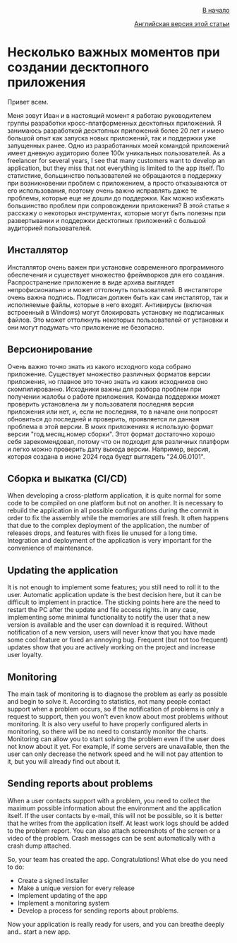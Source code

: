 <p align="right" width="100%"><a href="https://sploid.github.io/">В начало</a></p>
<p align="right" width="100%"><a href="https://sploid.github.io/desktop_services/">Английская версия этой статьи</a></p>

# Несколько важных моментов при создании десктопного приложения

Привет всем.

Меня зовут Иван и в настоящий момент я работаю руководителем группы разработки кросс-платформенных десктопных приложений. Я занимаюсь разработкой десктопных приложений более 20 лет и имею большой опыт как запуска новых приложений, так и поддержки уже запущенных ранее. Одно из разработанных моей командой приложений имеет дневную аудиторию более 100к уникальных пользователей. As a freelancer for several years, I see that many customers want to develop an application, but they miss that not everything is limited to the app itself.
По статистике, большинство пользователей не обращаются в поддержку при возникновении проблем с приложением, а просто отказываются от его использования, поэтому очень важно исправлять даже те проблемы, которые еще не дошли до поддержки. Как можно избежать большинство проблем при сопровождении приложения? В этой статье я расскажу о некоторых инструментах, которые могут быть полезны при развертывании и поддержки десктопных приложений с большой аудиторией пользователей.

## Инсталлятор

Инсталлятор очень важен при установке современного программного обеспечения и существует множество фреймворков для его создания. Распространение приложение в виде архива выглядет непрофисионально и может оттолкнуть пользователей. В инсталяторе очень важна подпись. Подписан должен быть как сам инсталятор, так и исполняемые файлы, которые в него входят. Антивирусы (включая встроенный в  Windows) могут блокировать установку не подписанных файлов. Это может оттолкнуть некоторых пользователей от установки и они могут подумать что приложение не безопасно.

## Версионирование

Очень важно точно знать из какого исходного кода собрано приложение. Существует множество различных форматов версии приложения, но главное это точно знать из каких исходников оно скомпилированно. Исходники важны для разбора проблем при получении жалобы о работе приложения. Команда поддержки может проверить установлена ли у пользователя последняя версия приложения или нет, и, если не последняя, то в начале они попросят обновиться до последней и проверить, проявляется ли данная проблема в этой версии. В моих приложениях я использую формат версии "год.месяц.номер сборки". Этот формат достаточно хорошо себя зарекомендовал, потому что он подходит для различных платформ и легко можно проверить дату выхода версии. Например, версия, которая создана в июне 2024 года буедт выглядеть "24.06.0101".

## Сборка и выкатка (CI/CD)

When developing a cross-platform application, it is quite normal for some code to be compiled on one platform but not on another. It is necessary to rebuild the application in all possible configurations during the commit in order to fix the assembly while the memories are still fresh. It often happens that due to the complex deployment of the application, the number of releases drops, and features with fixes lie unused for a long time. Integration and deployment of the application is very important for the convenience of maintenance.

## Updating the application

It is not enough to implement some features; you still need to roll it to the user. Automatic application update is the best decision here, but it can be difficult to implement in practice. The sticking points here are the need to restart the PC after the update and file access rights. In any case, implementing some minimal functionality to notify the user that a new version is available and the user can download it is required. Without notification of a new version, users will never know that you have made some cool feature or fixed an annoying bug. Frequent (but not too frequent) updates show that you are actively working on the project and increase user loyalty.

## Monitoring

The main task of monitoring is to diagnose the problem as early as possible and begin to solve it. According to statistics, not many people contact support when a problem occurs, so if the notification of problems is only a request to support, then you won't even know about most problems without monitoring. It is also very useful to have properly configured alerts in monitoring, so there will be no need to constantly monitor the charts. Monitoring can allow you to start solving the problem even if the user does not know about it yet. For example, if some servers are unavailable, then the user can only decrease the network speed and he will not pay attention to it, but you will already find out about it.

## Sending reports about problems

When a user contacts support with a problem, you need to collect the maximum possible information about the environment and the application itself. If the user contacts by e-mail, this will not be possible, so it is better that he writes from the application itself. At least work logs should be added to the problem report. You can also attach screenshots of the screen or a video of the problem. Crash messages can be sent automatically with a crash dump attached.

So, your team has created the app. Congratulations! What else do you need to do:

- Create a signed installer
- Make a unique version for every release
- Implement updating of the app
- Implement a monitoring system
- Develop a process for sending reports about problems.

Now your application is really ready for users, and you can breathe deeply and.. start a new app.
